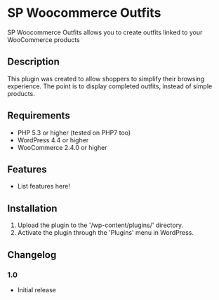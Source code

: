 # SP Woocommerce Outfits

SP Woocommerce Outfits allows you to create outfits linked to your WooCommerce products

## Description
This plugin was created to allow shoppers to simplify their browsing experience.
The point is to display completed outfits, instead of simple products.

## Requirements
* PHP 5.3 or higher (tested on PHP7 too)
* WordPress 4.4 or higher
* WooCommerce 2.4.0 or higher

## Features
* List features here!

## Installation
1. Upload the plugin to the '/wp-content/plugins/' directory.
2. Activate the plugin through the 'Plugins' menu in WordPress.

## Changelog

### 1.0
* Initial release
